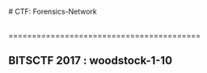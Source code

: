 <br />
# CTF: Forensics-Network
<br /><br />

=========================================

BITSCTF 2017 : woodstock-1-10
-----------------------------------------


























































































































